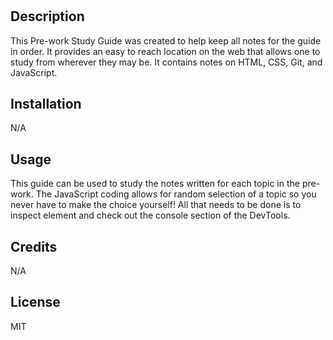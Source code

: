 # <Prework Study Guide Webpage>

## Description

This Pre-work Study Guide was created to help keep all notes for the guide in order. It provides an easy to reach location on the web that allows one to study from wherever they may be. It contains notes on HTML, CSS, Git, and JavaScript.


## Installation

N/A

## Usage

This guide can be used to study the notes written for each topic in the pre-work. The JavaScript coding allows for random selection of a topic so you never have to make the choice yourself! All that needs to be done is to inspect element and check out the console section of the DevTools. 

## Credits

N/A

## License

MIT

